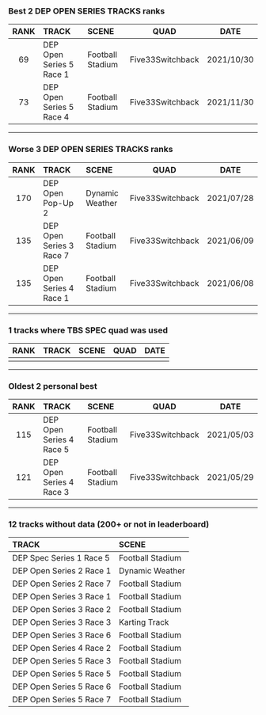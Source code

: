 ### Best 2 DEP OPEN SERIES TRACKS ranks
|RANK|TRACK|SCENE|QUAD|DATE|
|:---:|:---|:---|:---:|:---:|
|69|DEP Open Series 5 Race 1|Football Stadium|Five33Switchback|2021/10/30|
|73|DEP Open Series 5 Race 4|Football Stadium|Five33Switchback|2021/11/30|
---
### Worse 3 DEP OPEN SERIES TRACKS ranks
|RANK|TRACK|SCENE|QUAD|DATE|
|:---:|:---|:---|:---:|:---:|
|170|DEP Open Pop-Up 2|Dynamic Weather|Five33Switchback|2021/07/28|
|135|DEP Open Series 3 Race 7|Football Stadium|Five33Switchback|2021/06/09|
|135|DEP Open Series 4 Race 1|Football Stadium|Five33Switchback|2021/06/08|
---
### 1 tracks where TBS SPEC quad was used
|RANK|TRACK|SCENE|QUAD|DATE|
|:---:|:---|:---|:---:|:---:|
||||||
---
### Oldest 2 personal best
|RANK|TRACK|SCENE|QUAD|DATE|
|:---:|:---|:---|:---:|:---:|
|115|DEP Open Series 4 Race 5|Football Stadium|Five33Switchback|2021/05/03|
|121|DEP Open Series 4 Race 3|Football Stadium|Five33Switchback|2021/05/29|
---
### 12 tracks without data (200+ or not in leaderboard)
|TRACK|SCENE|
|:---|:---|
|DEP Spec Series 1 Race 5|Football Stadium|
|DEP Open Series 2 Race 1|Dynamic Weather|
|DEP Open Series 2 Race 7|Football Stadium|
|DEP Open Series 3 Race 1|Football Stadium|
|DEP Open Series 3 Race 2|Football Stadium|
|DEP Open Series 3 Race 3|Karting Track|
|DEP Open Series 3 Race 6|Football Stadium|
|DEP Open Series 4 Race 2|Football Stadium|
|DEP Open Series 5 Race 3|Football Stadium|
|DEP Open Series 5 Race 5|Football Stadium|
|DEP Open Series 5 Race 6|Football Stadium|
|DEP Open Series 5 Race 7|Football Stadium|
